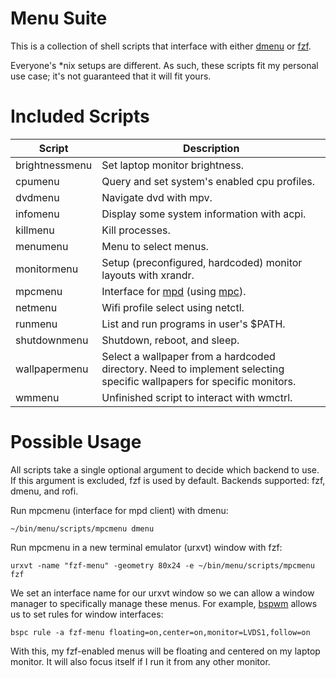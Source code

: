 Menu Suite
==========

This is a collection of shell scripts that interface with either [dmenu](http://tools.suckless.org/dmenu/) or [fzf](https://github.com/junegunn/fzf).

Everyone's *nix setups are different. As such, these scripts fit my personal use case; it's not guaranteed that it will fit yours.

Included Scripts
================
| Script         | Description
| -------------- | -----------
| brightnessmenu | Set laptop monitor brightness.
| cpumenu        | Query and set system's enabled cpu profiles.
| dvdmenu        | Navigate dvd with mpv.
| infomenu       | Display some system information with acpi.
| killmenu       | Kill processes.
| menumenu       | Menu to select menus.
| monitormenu    | Setup (preconfigured, hardcoded) monitor layouts with xrandr.
| mpcmenu        | Interface for [mpd](http://www.musicpd.org/) (using [mpc](http://linux.die.net/man/1/mpc)).
| netmenu        | Wifi profile select using netctl.
| runmenu        | List and run programs in user's $PATH.
| shutdownmenu   | Shutdown, reboot, and sleep.
| wallpapermenu  | Select a wallpaper from a hardcoded directory. Need to implement selecting specific wallpapers for specific monitors.
| wmmenu         | Unfinished script to interact with wmctrl.

Possible Usage
==============

All scripts take a single optional argument to decide which backend to use. If this argument is excluded, fzf is used by default. Backends supported: fzf, dmenu, and rofi.

Run mpcmenu (interface for mpd client) with dmenu:

    ~/bin/menu/scripts/mpcmenu dmenu

Run mpcmenu in a new terminal emulator (urxvt) window with fzf:

    urxvt -name "fzf-menu" -geometry 80x24 -e ~/bin/menu/scripts/mpcmenu fzf

We set an interface name for our urxvt window so we can allow a window manager to specifically manage these menus. For example, [bspwm](https://github.com/baskerville/bspwm) allows us to set rules for window interfaces:

    bspc rule -a fzf-menu floating=on,center=on,monitor=LVDS1,follow=on

With this, my fzf-enabled menus will be floating and centered on my laptop monitor. It will also focus itself if I run it from any other monitor.
